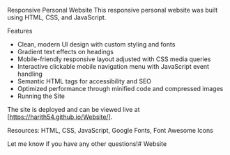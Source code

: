 Responsive Personal Website
This responsive personal website was built using HTML, CSS, and JavaScript.

Features
- Clean, modern UI design with custom styling and fonts
- Gradient text effects on headings
- Mobile-friendly responsive layout adjusted with CSS media queries
- Interactive clickable mobile navigation menu with JavaScript event handling
- Semantic HTML tags for accessibility and SEO
- Optimized performance through minified code and compressed images
- Running the Site

The site is deployed and can be viewed live at [https://harith54.github.io/Website/].


Resources:
HTML, CSS, JavaScript, Google Fonts, Font Awesome Icons

Let me know if you have any other questions!# Website
